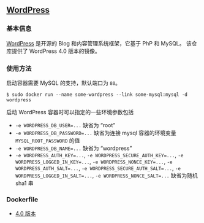 ## [WordPress](https://registry.hub.docker.com/_/wordpress/)

### 基本信息
[WordPress](https://en.wikipedia.org/wiki/WordPress) 是开源的 Blog 和内容管理系统框架，它基于 PhP 和 MySQL。
该仓库提供了 WordPress 4.0 版本的镜像。

### 使用方法
启动容器需要 MySQL 的支持，默认端口为 `80`。
```
$ sudo docker run --name some-wordpress --link some-mysql:mysql -d wordpress
```
启动 WordPress 容器时可以指定的一些环境参数包括
* `-e WORDPRESS_DB_USER=...` 缺省为 “root”
* `-e WORDPRESS_DB_PASSWORD=...` 缺省为连接 mysql 容器的环境变量 `MYSQL_ROOT_PASSWORD` 的值
* `-e WORDPRESS_DB_NAME=...` 缺省为 “wordpress”
* `-e WORDPRESS_AUTH_KEY=...`, `-e WORDPRESS_SECURE_AUTH_KEY=...`, `-e WORDPRESS_LOGGED_IN_KEY=...`, `-e WORDPRESS_NONCE_KEY=...`, `-e WORDPRESS_AUTH_SALT=...`, `-e WORDPRESS_SECURE_AUTH_SALT=...`, `-e WORDPRESS_LOGGED_IN_SALT=...`, `-e WORDPRESS_NONCE_SALT=...` 缺省为随机 sha1 串

### Dockerfile
* [4.0 版本](https://github.com/docker-library/wordpress/blob/aee00669e7c43f435f021cb02871bffd63d5677a/Dockerfile)
